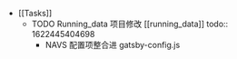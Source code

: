 - [[Tasks]]
	- TODO Running_data 项目修改 [[running_data]]
	  todo:: 1622445404698
		- NAVS 配置项整合进 gatsby-config.js
